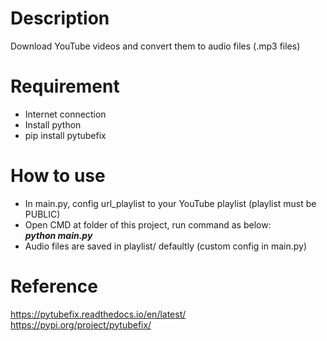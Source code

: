 # Description
Download YouTube videos and convert them to audio files (.mp3 files)

# Requirement
- Internet connection
- Install python
- pip install pytubefix

# How to use
- In main.py, config url_playlist to your YouTube playlist (playlist must be PUBLIC)
- Open CMD at folder of this project, run command as below:\
***python main.py***
- Audio files are saved in playlist/ defaultly (custom config in main.py)

# Reference
https://pytubefix.readthedocs.io/en/latest/
https://pypi.org/project/pytubefix/